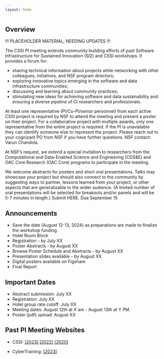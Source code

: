 ```yaml
---
layout: home
---
```


## Overview
!!! PLACEHOLDER MATERIAL; NEEDING UPDATES !!!

The CSSI PI meeting extends community building efforts of past Software Infrastructure for Sustained Innovation (SI2) and CSSI workshops. It provides a forum for:

- sharing technical information about projects while networking with other colleagues, initiatives, and NSF program directors;
- exploring innovative topics emerging in the software and data infrastructure communities;
- discussing and learning about community practices;
- stimulating new ideas for achieving software and data sustainability and ensuring a diverse pipeline of CI researchers and professionals.

At least one representative (PI/Co-PI/senior personnel) from each active CSSI project is required by NSF to attend the meeting and present a poster on their project. For a collaborative project with multiple awards, only one representative from the entire project is required.   If the PI is unavailable they can identify someone else to represent the project. Please reach out to your cognizant PO from NSF if you have further questions.  NSF contact: Varun Chandola.

At NSF’s request, we extend a special invitation to researchers from the Computational and Data-Enabled Science and Engineering (CDS&E) and OAC Core Research (OAC Core) programs to participate in the meeting.

We welcome abstracts for posters and short oral presentations. Talks may showcase your project but should also connect to the community by suggesting ways to partner, lessons learned from your project, or other aspects that are generalizable to the wider audience. (A limited number of oral presentations will be selected for breakouts and/or panels and will be 5-7 minutes in length.)    Submit HERE.  Due September 15

## Announcements

- Save the date (August 12-13, 2024) as preparations are made to finalize the workshop funding.
- Hotel Room Block
- Registration - by July XX
- Poster Abstracts - by August XX
- Browse Poster Schedule and Abstracts - by August XX
- Presentation slides available - by August XX
- Digital posters available on Figshare
- Final Report

## Important Dates
- Abstract submission: July XX
- Registration: July XX
- Hotel group rate cutoff: July XX
- Meeting dates:  August 12th at X am - August 13th at Y PM.
- Poster (pdf) upload: August XX


## Past PI Meeting Websites
- CSSI:
[[2023]](https://www.cssi-pi2023.org/)
[[2022]](https://cssi-pi-community.github.io/2022-meeting/)
[[2020]](https://cssi-pi-community.github.io/2020-meeting/)

- CyberTraining:
[[2023]](https://www.cssi-pi2023.org/)
